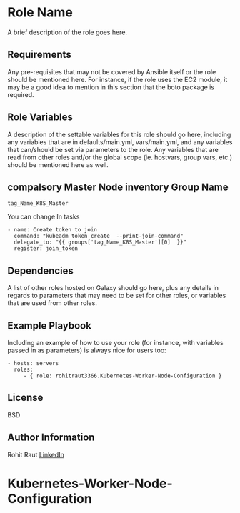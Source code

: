 Role Name
=========

A brief description of the role goes here.

Requirements
------------

Any pre-requisites that may not be covered by Ansible itself or the role should be mentioned here. For instance, if the role uses the EC2 module, it may be a good idea to mention in this section that the boto package is required.

Role Variables
--------------

A description of the settable variables for this role should go here, including any variables that are in defaults/main.yml, vars/main.yml, and any variables that can/should be set via parameters to the role. Any variables that are read from other roles and/or the global scope (ie. hostvars, group vars, etc.) should be mentioned here as well.

## compalsory Master Node inventory Group Name 
```
tag_Name_K8S_Master
```
You can change In tasks 
```
- name: Create token to join
  command: "kubeadm token create  --print-join-command"
  delegate_to: "{{ groups['tag_Name_K8S_Master'][0]  }}"
  register: join_token

```


Dependencies
------------

A list of other roles hosted on Galaxy should go here, plus any details in regards to parameters that may need to be set for other roles, or variables that are used from other roles.

Example Playbook
----------------

Including an example of how to use your role (for instance, with variables passed in as parameters) is always nice for users too:

    - hosts: servers
      roles:
         - { role: rohitraut3366.Kubernetes-Worker-Node-Configuration }

License
-------

BSD

Author Information
------------------
Rohit Raut
[LinkedIn](https://www.linkedin.com/in/rohit-raut-71b8a119a/)
# Kubernetes-Worker-Node-Configuration
